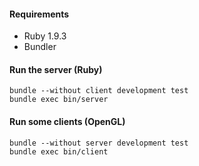 #### Requirements

* Ruby 1.9.3
* Bundler

#### Run the server (Ruby)

    bundle --without client development test
    bundle exec bin/server

#### Run some clients (OpenGL)

    bundle --without server development test
    bundle exec bin/client
